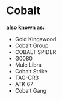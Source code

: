 # Cobalt

**also known as:**
- Gold Kingswood
- Cobalt Group
- COBALT SPIDER
- G0080
- Mule Libra
- Cobalt Strike
- TAG-CR3
- ATK 67
- Cobalt Gang
